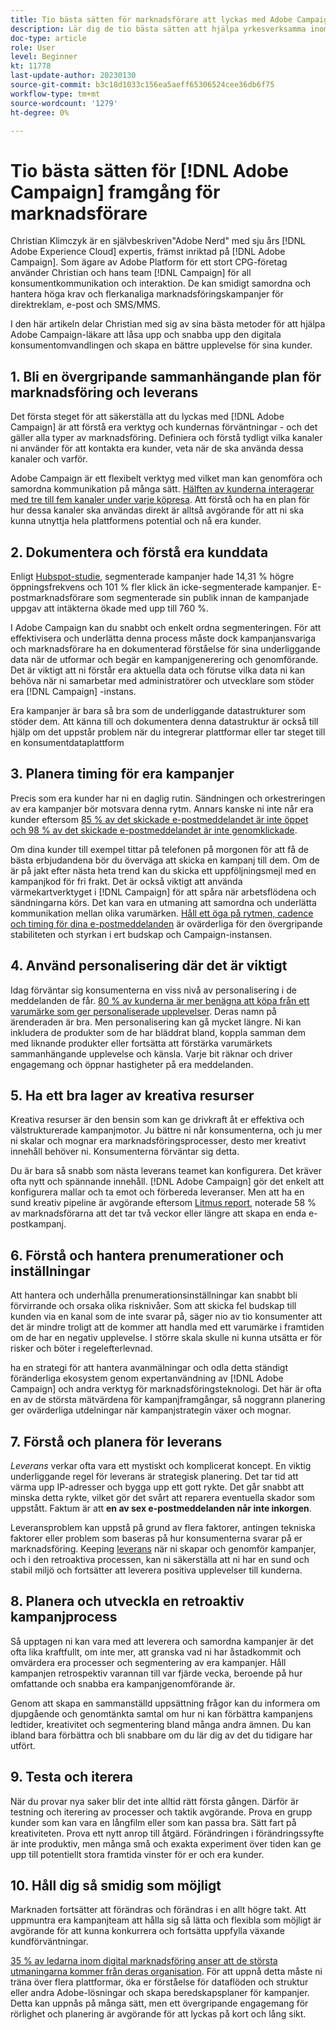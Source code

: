 ```yaml
---
title: Tio bästa sätten för marknadsförare att lyckas med Adobe Campaign
description: Lär dig de tio bästa sätten att hjälpa yrkesverksamma inom Adobe Campaign att låsa upp och snabba upp den digitala omvandlingen till konsumenter och få en bättre upplevelse för sina kunder.
doc-type: article
role: User
level: Beginner
kt: 11778
last-update-author: 20230130
source-git-commit: b3c18d1033c156ea5aeff65306524cee36db6f75
workflow-type: tm+mt
source-wordcount: '1279'
ht-degree: 0%

---
```



# Tio bästa sätten för [!DNL Adobe Campaign] framgång för marknadsförare

Christian Klimczyk är en självbeskriven&quot;Adobe Nerd&quot; med sju års [!DNL Adobe Experience Cloud] expertis, främst inriktad på [!DNL Adobe Campaign]. Som ägare av Adobe Platform för ett stort CPG-företag använder Christian och hans team [!DNL Campaign] för all konsumentkommunikation och interaktion. De kan smidigt samordna och hantera höga krav och flerkanaliga marknadsföringskampanjer för direktreklam, e-post och SMS/MMS.

I den här artikeln delar Christian med sig av sina bästa metoder för att hjälpa Adobe Campaign-läkare att låsa upp och snabba upp den digitala konsumentomvandlingen och skapa en bättre upplevelse för sina kunder.


## 1. Bli en övergripande sammanhängande plan för marknadsföring och leverans

Det första steget för att säkerställa att du lyckas med [!DNL Adobe Campaign] är att förstå era verktyg och kundernas förväntningar - och det gäller alla typer av marknadsföring. Definiera och förstå tydligt vilka kanaler ni använder för att kontakta era kunder, veta när de ska använda dessa kanaler och varför.

Adobe Campaign är ett flexibelt verktyg med vilket man kan genomföra och samordna kommunikation på många sätt. [Hälften av kunderna interagerar med tre till fem kanaler under varje köpresa](https://www.mckinsey.com/capabilities/operations/our-insights/redefine-the-omnichannel-approach-focus-on-what-truly-matters). Att förstå och ha en plan för hur dessa kanaler ska användas direkt är alltså avgörande för att ni ska kunna utnyttja hela plattformens potential och nå era kunder.

## 2. Dokumentera och förstå era kunddata

<!-- Sandra, this paragraph opens as if it's going to discuss the advantages of segmentation, but it left me hanging. So, I hit the Hubspot link and dug into it a bit, and it seemed to me like the juicy information is this quote: 

"A study by Hubspot revealed that 30% of the marketers who participated in it used market segmentation techniques to improve email engagement. Segmented campaigns had 14.31% higher open rates and saw 101% more clicks than non-segmented campaigns.

"Email marketers who segmented their audience before campaigning stated that the revenue generated increased to up to 760%. Targeted and segmented emails bring in 58% of all revenue." [Link](https://www.notifyvisitors.com/blog/segmentation-statistics/) 

I added that second paragraph about 760% revenue and broke up the rest of the section, touched it up to help make the Hubspot example a little more impactful. If I altered this section too much, you can reject the change. It didn't have mistakes, but it felt like it didn't tie the segment example strongly enough to the point about data design. See if this is okay...-->

Enligt [Hubspot-studie](https://www.linkedin.com/pulse/customer-segmentation-effective-b2b-business-industry-sabreen), segmenterade kampanjer hade 14,31 % högre öppningsfrekvens och 101 % fler klick än icke-segmenterade kampanjer. E-postmarknadsförare som segmenterade sin publik innan de kampanjade uppgav att intäkterna ökade med upp till 760 %.

I Adobe Campaign kan du snabbt och enkelt ordna segmenteringen. För att effektivisera och underlätta denna process måste dock kampanjansvariga och marknadsförare ha en dokumenterad förståelse för sina underliggande data när de utformar och begär en kampanjgenerering och genomförande. Det är viktigt att ni förstår era aktuella data och förutse vilka data ni kan behöva när ni samarbetar med administratörer och utvecklare som stöder era [!DNL Campaign] -instans.

Era kampanjer är bara så bra som de underliggande datastrukturer som stöder dem. Att känna till och dokumentera denna datastruktur är också till hjälp om det uppstår problem när du integrerar plattformar eller tar steget till en konsumentdataplattform

## 3. Planera timing för era kampanjer

Precis som era kunder har ni en daglig rutin. Sändningen och orkestreringen av era kampanjer bör motsvara denna rytm. Annars kanske ni inte når era kunder eftersom [85 % av det skickade e-postmeddelandet är inte öppet och 98 % av det skickade e-postmeddelandet är inte genomklickade](https://www.validity.com/resource-center/state-of-email-2021/).

Om dina kunder till exempel tittar på telefonen på morgonen för att få de bästa erbjudandena bör du överväga att skicka en kampanj till dem. Om de är på jakt efter nästa heta trend kan du skicka ett uppföljningsmejl med en kampanjkod för fri frakt. Det är också viktigt att använda värmekartverktyget i [!DNL Campaign] för att spåra när arbetsflödena och sändningarna körs. Det kan vara en utmaning att samordna och underlätta kommunikation mellan olika varumärken. [Håll ett öga på rytmen, cadence och timing för dina e-postmeddelanden](https://experienceleaguecommunities.adobe.com/t5/adobe-campaign-classic-blogs/predictive-send-time-optimization-with-adobe-campaign/ba-p/561554) är ovärderliga för den övergripande stabiliteten och styrkan i ert budskap och Campaign-instansen.

## 4. Använd personalisering där det är viktigt

Idag förväntar sig konsumenterna en viss nivå av personalisering i de meddelanden de får. [80 % av kunderna är mer benägna att köpa från ett varumärke som ger personaliserade upplevelser](https://us.epsilon.com/power-of-me). Deras namn på ärenderaden är bra. Men personalisering kan gå mycket längre. Ni kan inkludera de produkter som de har bläddrat bland, koppla samman dem med liknande produkter eller fortsätta att förstärka varumärkets sammanhängande upplevelse och känsla. Varje bit räknar och driver engagemang och öppnar hastigheter på era meddelanden.

## 5. Ha ett bra lager av kreativa resurser

Kreativa resurser är den bensin som kan ge drivkraft åt er effektiva och välstrukturerade kampanjmotor. Ju bättre ni når konsumenterna, och ju mer ni skalar och mognar era marknadsföringsprocesser, desto mer kreativt innehåll behöver ni. Konsumenterna förväntar sig detta.

Du är bara så snabb som nästa leverans teamet kan konfigurera. Det kräver ofta nytt och spännande innehåll. [!DNL Adobe Campaign] gör det enkelt att konfigurera mallar och ta emot och förbereda leveranser. Men att ha en sund kreativ pipeline är avgörande eftersom [Litmus report](https://www.litmus.com/resources/state-of-email/), noterade 58 % av marknadsförarna att det tar två veckor eller längre att skapa en enda e-postkampanj.

## 6. Förstå och hantera prenumerationer och inställningar

Att hantera och underhålla prenumerationsinställningar kan snabbt bli förvirrande och orsaka olika risknivåer. Som att skicka fel budskap till kunden via en kanal som de inte svarar på, säger nio av tio konsumenter att det är mindre troligt att de kommer att handla med ett varumärke i framtiden om de har en negativ upplevelse. I större skala skulle ni kunna utsätta er för risker och böter i regelefterlevnad.

ha en strategi för att hantera avanmälningar och odla detta ständigt föränderliga ekosystem genom expertanvändning av [!DNL Adobe Campaign] och andra verktyg för marknadsföringsteknologi. Det här är ofta en av de största mätvärdena för kampanjframgångar, så noggrann planering ger ovärderliga utdelningar när kampanjstrategin växer och mognar.

## 7. Förstå och planera för leverans

_Leverans_ verkar ofta vara ett mystiskt och komplicerat koncept. En viktig underliggande regel för leverans är strategisk planering. Det tar tid att värma upp IP-adresser och bygga upp ett gott rykte. Det går snabbt att minska detta rykte, vilket gör det svårt att reparera eventuella skador som uppstått. Faktum är att **en av sex e-postmeddelanden når inte inkorgen**.

Leveransproblem kan uppstå på grund av flera faktorer, antingen tekniska faktorer eller problem som baseras på hur konsumenterna svarar på er marknadsföring. Keeping [leverans](https://business.adobe.com/products/campaign/email-deliverability.html) när ni skapar och genomför kampanjer, och i den retroaktiva processen, kan ni säkerställa att ni har en sund och stabil miljö och fortsätter att leverera positiva upplevelser till kunderna.

## 8. Planera och utveckla en retroaktiv kampanjprocess

Så upptagen ni kan vara med att leverera och samordna kampanjer är det ofta lika kraftfullt, om inte mer, att granska vad ni har åstadkommit och omvärdera era processer och segmentering av era kampanjer. Håll kampanjen retrospektiv varannan till var fjärde vecka, beroende på hur omfattande och snabba era kampanjgenomförande är.

Genom att skapa en sammanställd uppsättning frågor kan du informera om djupgående och genomtänkta samtal om hur ni kan förbättra kampanjens ledtider, kreativitet och segmentering bland många andra ämnen. Du kan ibland bara förbättra och bli snabbare om du lär dig av det du tidigare har utfört.

## 9. Testa och iterera

När du provar nya saker blir det inte alltid rätt första gången. Därför är testning och iterering av processer och taktik avgörande. Prova en grupp kunder som kan vara en långfilm eller som kan passa bra. Sätt fart på kreativiteten. Prova ett nytt anrop till åtgärd. Förändringen i förändringssyfte är inte produktiv, men många små och exakta experiment över tiden kan ge upp till potentiellt stora framtida vinster för er och era kunder.

## 10. Håll dig så smidig som möjligt

Marknaden fortsätter att förändras och förändras i en allt högre takt. Att uppmuntra era kampanjteam att hålla sig så lätta och flexibla som möjligt är avgörande för att kunna konkurrera och fortsätta uppfylla växande kundförväntningar.

[35 % av ledarna inom digital marknadsföring anser att de största utmaningarna kommer från deras organisation](https://www.gartner.com/en/newsroom/press-releases/gartner-says-35--of-digital-marketing-leaders-believe-the-bigges). För att uppnå detta måste ni träna över flera plattformar, öka er förståelse för dataflöden och struktur eller andra Adobe-lösningar och skapa beredskapsplaner för kampanjer. Detta kan uppnås på många sätt, men ett övergripande engagemang för rörlighet och planering är avgörande för att lyckas på kort och lång sikt.
